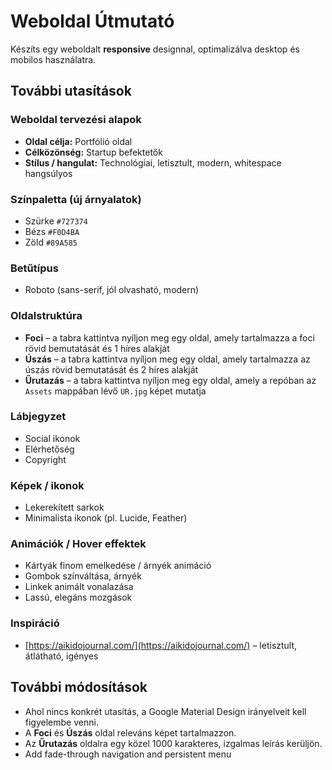 # Weboldal Útmutató

Készíts egy weboldalt **responsive** designnal, optimalizálva desktop és mobilos használatra.

## További utasítások

### Weboldal tervezési alapok

- **Oldal célja:** Portfólió oldal
- **Célközönség:** Startup befektetők
- **Stílus / hangulat:** Technológiai, letisztult, modern, whitespace hangsúlyos

### Színpaletta (új árnyalatok)

- Szürke `#727374`
- Bézs `#F0D4BA`
- Zöld `#89A585`

### Betűtípus

- Roboto (sans-serif, jól olvasható, modern)

### Oldalstruktúra

- **Foci** – a tabra kattintva nyíljon meg egy oldal, amely tartalmazza a foci rövid bemutatását és 1 híres alakját
- **Úszás** – a tabra kattintva nyíljon meg egy oldal, amely tartalmazza az úszás rövid bemutatását és 2 híres alakját
- **Űrutazás** – a tabra kattintva nyíljon meg egy oldal, amely a repóban az `Assets` mappában lévő `UR.jpg` képet mutatja

### Lábjegyzet

- Social ikonok
- Elérhetőség
- Copyright

### Képek / ikonok

- Lekerekített sarkok
- Minimalista ikonok (pl. Lucide, Feather)

### Animációk / Hover effektek

- Kártyák finom emelkedése / árnyék animáció
- Gombok színváltása, árnyék
- Linkek animált vonalazása
- Lassú, elegáns mozgások

### Inspiráció

- [https://aikidojournal.com/](https://aikidojournal.com/) – letisztult, átlátható, igényes

## További módosítások

- Ahol nincs konkrét utasítás, a Google Material Design irányelveit kell figyelembe venni.
- A **Foci** és **Úszás** oldal releváns képet tartalmazzon.
- Az **Űrutazás** oldalra egy közel 1000 karakteres, izgalmas leírás kerüljön.
- Add fade-through navigation and persistent menu

